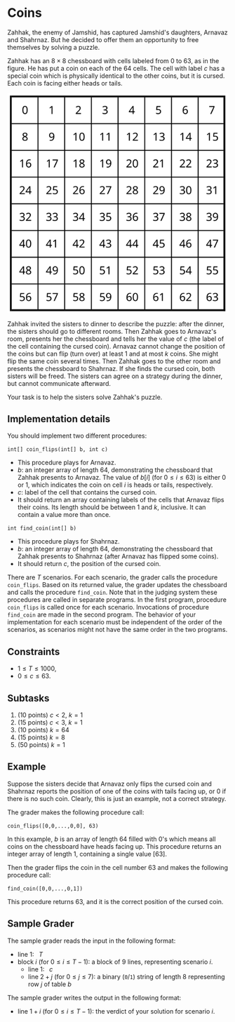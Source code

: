# Coins 

Zahhak, the enemy of Jamshid, has captured Jamshid's daughters, Arnavaz and Shahrnaz. But he decided to offer them an opportunity to free themselves by solving a puzzle. 

Zahhak has an $8 \times 8$ chessboard with cells labeled from $0$ to $63$, as in the figure.
He has put a coin on each of the $64$ cells. 
The cell with label $c$ has a special coin which is physically identical to the other coins, but it is cursed.
Each coin is facing either heads or tails. 

![Chessboard](Coins.svg )

Zahhak invited the sisters to dinner to describe the puzzle: after the dinner, the sisters should go to different rooms. Then Zahhak goes to Arnavaz's room, presents her the chessboard and tells her the value of $c$ (the label of the cell containing the cursed coin).
Arnavaz cannot change the position of the coins but can flip (turn over) at least $1$ and at most $k$ coins. She might flip the same coin several times. 
Then Zahhak goes to the other room and presents the chessboard to Shahrnaz. 
If she finds the cursed coin, both sisters will be freed. The sisters can agree on a strategy during the dinner, but cannot communicate afterward.

Your task is to help the sisters solve Zahhak's puzzle. 

## Implementation details 

You should implement two different procedures:
```
int[] coin_flips(int[] b, int c)
```
* This procedure plays for Arnavaz.
* $b$: an integer array of length $64$, demonstrating the chessboard that Zahhak presents to Arnavaz. The value of $b[i]$ (for $0 \leq i \leq 63$) is either $0$ or $1$, which indicates the coin on cell $i$ is heads or tails, respectively.
* $c$: label of the cell that contains the cursed coin.
* It should return an array containing labels of the cells that Arnavaz flips their coins. Its length should be between $1$ and $k$, inclusive. It can contain a value more than once.

```
int find_coin(int[] b)
```
* This procedure plays for Shahrnaz.
* $b$: an integer array of length $64$, demonstrating the chessboard that Zahhak presents to Shahrnaz (after Arnavaz has flipped some coins). 
* It should return $c$, the position of the cursed coin.

There are $T$ scenarios. For each scenario, the grader calls the procedure `coin_flips`. Based on its returned value, the grader updates the chessboard and calls the procedure `find_coin`. Note that in the judging system these procedures are called in separate programs.
In the first program, procedure `coin_flips` is called once for each scenario. Invocations of procedure `find_coin` are made in the second program. The behavior of your implementation for each scenario must be independent of the order of the scenarios, as scenarios might not have the same order in the two programs.

## Constraints

* $1 \leq T \leq 1000$,
* $0 \leq c \leq 63$.

## Subtasks

1. ($10$ points) $c < 2$, $k = 1$
1. ($15$ points) $c < 3$, $k = 1$
1. ($10$ points) $k = 64$ 
1. ($15$ points) $k = 8$ 
1. ($50$ points) $k = 1$ 

## Example

Suppose the sisters decide that Arnavaz only flips the cursed coin and Shahrnaz reports the position of one of the coins with tails facing up, or $0$ if there is no such coin. Clearly, this is just an example, not a correct strategy.

The grader makes the following procedure call:
```
coin_flips([0,0,...,0,0], 63)
```
In this example, $b$ is an array of length $64$ filled with $0$'s which means all coins on the chessboard have heads facing up. This procedure returns an integer array of length $1$, containing a single value $[63]$.

Then the grader flips the coin in the cell number $63$ and makes the following procedure call:
```
find_coin([0,0,...,0,1])
```
This procedure returns $63$, and it is the correct position of the cursed coin.

## Sample Grader

The sample grader reads the input in the following format:
* line $1$: $\;\;T$
* block $i$ (for $0 \leq i \leq T-1$): a block of  $9$ lines, representing scenario $i$.
  - line $1$:  $\;\;c$
  - line $2+j$ (for $0 \leq j \leq 7$): a binary (`0`/`1`) string of length $8$ representing row $j$ of table $b$

The sample grader writes the output in the following format:
* line $1+i$ (for $0 \leq i \leq T-1$): the verdict of your solution for scenario $i$.

